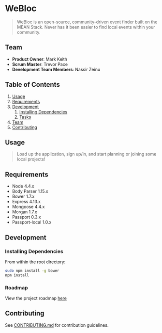 # WeBloc

> WeBloc is an open-source, community-driven event finder built on the MEAN Stack. Never has it been easier to find local events within your community.

## Team

  - __Product Owner__: Mark Keith
  - __Scrum Master__: Trevor Pace
  - __Development Team Members__: Nassir Zeinu

## Table of Contents

1. [Usage](#Usage)
1. [Requirements](#requirements)
1. [Development](#development)
    1. [Installing Dependencies](#installing-dependencies)
    1. [Tasks](#tasks)
1. [Team](#team)
1. [Contributing](#contributing)

## Usage

> Load up the application, sign up/in, and start planning or joining some local projects!

## Requirements

- Node 4.4.x
- Body Parser 1.15.x
- Bower 1.7.x
- Express 4.13.x
- Mongoose 4.4.x
- Morgan 1.7.x
- Passport 0.3.x
- Passport-local 1.0.x

## Development

### Installing Dependencies

From within the root directory:

```sh
sudo npm install -g bower
npm install
```

### Roadmap

View the project roadmap [here](https://github.com/we-bloc/webloc/issues)


## Contributing

See [CONTRIBUTING.md](https://github.com/we-bloc/webloc/blob/master/contributing.md) for contribution guidelines.
